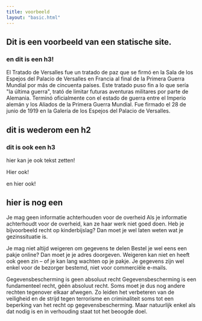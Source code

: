 ```yaml
---
title: voorbeeld
layout: "basic.html"
---
```


## Dit is een voorbeeld van een statische site.

### en dit is een h3!

El Tratado de Versalles fue un tratado de paz que se firmó en la Sala de los Espejos del Palacio de Versalles en Francia al final de la Primera Guerra Mundial por más de cincuenta países. Este tratado puso fin a lo que sería "la última guerra", trató de limitar futuras aventuras militares por parte de Alemania. Terminó oficialmente con el estado de guerra entre el Imperio alemán y los Aliados de la Primera Guerra Mundial. Fue firmado el 28 de junio de 1919 en la Galería de los Espejos del Palacio de Versalles.

## dit is wederom een h2

### dit is ook een h3

hier kan je ook tekst zetten!

Hier ook!

en hier ook!

## hier is nog een

Je mag geen informatie achterhouden voor de overheid
Als je informatie achterhoudt voor de overheid, kan ze haar werk niet goed doen. Heb je bijvoorbeeld recht op kinderbijslag? Dan moet je wel laten weten wat je gezinssituatie is.

Je mag niet altijd weigeren om gegevens te delen
Bestel je wel eens een pakje online? Dan moet je je adres doorgeven. Weigeren kan niet en heeft ook geen zin – of je kan lang wachten op je pakje. Je gegevens zijn wel enkel voor de bezorger bestemd, niet voor commerciële e-mails.

Gegevensbescherming is geen absoluut recht
Gegevensbescherming is een fundamenteel recht, géén absoluut recht. Soms moet je dus nog andere rechten tegenover elkaar afwegen. Zo leiden het verbeteren van de veiligheid en de strijd tegen terrorisme en criminaliteit soms tot een beperking van het recht op gegevensbescherming. Maar natuurlijk enkel als dat nodig is en in verhouding staat tot het beoogde doel.
